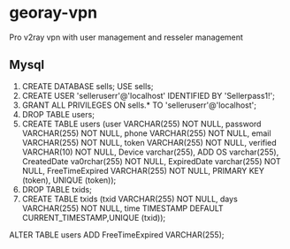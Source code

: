 # georay-vpn

Pro v2ray vpn with user management and resseler management

## Mysql

1. CREATE DATABASE sells; USE sells;
2. CREATE USER 'selleruserr'@'localhost' IDENTIFIED BY 'Sellerpass1!';
3. GRANT ALL PRIVILEGES ON sells.* TO 'selleruserr'@'localhost';
4. DROP TABLE users;
5. CREATE TABLE users (user VARCHAR(255) NOT NULL, password VARCHAR(255) NOT NULL, phone VARCHAR(255) NOT NULL, email VARCHAR(255) NOT NULL, token VARCHAR(255) NOT NULL, verified VARCHAR(10) NOT NULL, Device varchar(255), ADD OS varchar(255), CreatedDate va0rchar(255) NOT NULL, ExpiredDate varchar(255) NOT NULL, FreeTimeExpired VARCHAR(255) NOT NULL, PRIMARY KEY (token), UNIQUE (token));
6. DROP TABLE txids;
7. CREATE TABLE txids (txid VARCHAR(255) NOT NULL, days VARCHAR(255) NOT NULL, time TIMESTAMP DEFAULT CURRENT_TIMESTAMP,UNIQUE (txid));

ALTER TABLE users ADD FreeTimeExpired VARCHAR(255);
